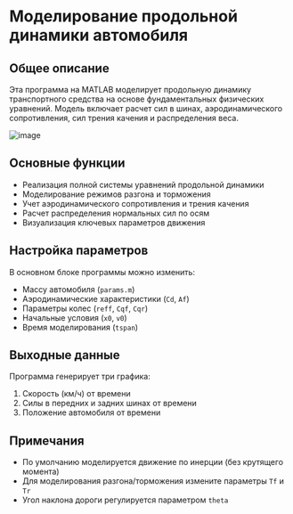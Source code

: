 # Моделирование продольной динамики автомобиля

## Общее описание
Эта программа на MATLAB моделирует продольную динамику транспортного средства на основе фундаментальных физических уравнений. Модель включает расчет сил в шинах, аэродинамического сопротивления, сил трения качения и распределения веса.

![image](https://github.com/user-attachments/assets/15898574-963b-4963-9618-eb348825f673)

## Основные функции
- Реализация полной системы уравнений продольной динамики
- Моделирование режимов разгона и торможения
- Учет аэродинамического сопротивления и трения качения
- Расчет распределения нормальных сил по осям
- Визуализация ключевых параметров движения

## Настройка параметров
В основном блоке программы можно изменить:
- Массу автомобиля (`params.m`)
- Аэродинамические характеристики (`Cd`, `Af`)
- Параметры колес (`reff`, `Cqf`, `Cqr`)
- Начальные условия (`x0`, `v0`)
- Время моделирования (`tspan`)

## Выходные данные
Программа генерирует три графика:
1. Скорость (км/ч) от времени
2. Силы в передних и задних шинах от времени
3. Положение автомобиля от времени

## Примечания
- По умолчанию моделируется движение по инерции (без крутящего момента)
- Для моделирования разгона/торможения измените параметры `Tf` и `Tr`
- Угол наклона дороги регулируется параметром `theta`
